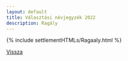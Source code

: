 ```yaml
---
layout: default
title: Választási névjegyzék 2022
description: Ragály
---
```


{% include settlementHTMLs/Ragaaly.html %}

[Vissza](../)